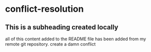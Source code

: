 # conflict-resolution
## This is a subheading created locally
all of this content added to the README file has been added from my remote git repository.
create a damn conflict